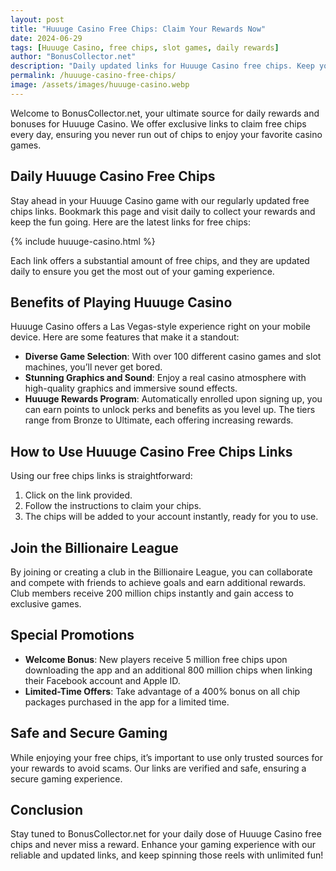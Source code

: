 ```yaml
---
layout: post
title: "Huuuge Casino Free Chips: Claim Your Rewards Now"
date: 2024-06-29
tags: [Huuuge Casino, free chips, slot games, daily rewards]
author: "BonusCollector.net"
description: "Daily updated links for Huuuge Casino free chips. Keep your gameplay exciting and uninterrupted with our verified free chip offers."
permalink: /huuuge-casino-free-chips/
image: /assets/images/huuuge-casino.webp
---
```


Welcome to BonusCollector.net, your ultimate source for daily rewards and bonuses for Huuuge Casino. We offer exclusive links to claim free chips every day, ensuring you never run out of chips to enjoy your favorite casino games.

## Daily Huuuge Casino Free Chips

Stay ahead in your Huuuge Casino game with our regularly updated free chips links. Bookmark this page and visit daily to collect your rewards and keep the fun going. Here are the latest links for free chips:

{% include huuuge-casino.html %}

Each link offers a substantial amount of free chips, and they are updated daily to ensure you get the most out of your gaming experience.

## Benefits of Playing Huuuge Casino

Huuuge Casino offers a Las Vegas-style experience right on your mobile device. Here are some features that make it a standout:

- **Diverse Game Selection**: With over 100 different casino games and slot machines, you’ll never get bored.
- **Stunning Graphics and Sound**: Enjoy a real casino atmosphere with high-quality graphics and immersive sound effects.
- **Huuuge Rewards Program**: Automatically enrolled upon signing up, you can earn points to unlock perks and benefits as you level up. The tiers range from Bronze to Ultimate, each offering increasing rewards.

## How to Use Huuuge Casino Free Chips Links

Using our free chips links is straightforward:
1. Click on the link provided.
2. Follow the instructions to claim your chips.
3. The chips will be added to your account instantly, ready for you to use.

## Join the Billionaire League

By joining or creating a club in the Billionaire League, you can collaborate and compete with friends to achieve goals and earn additional rewards. Club members receive 200 million chips instantly and gain access to exclusive games.

## Special Promotions

- **Welcome Bonus**: New players receive 5 million free chips upon downloading the app and an additional 800 million chips when linking their Facebook account and Apple ID.
- **Limited-Time Offers**: Take advantage of a 400% bonus on all chip packages purchased in the app for a limited time.

## Safe and Secure Gaming

While enjoying your free chips, it’s important to use only trusted sources for your rewards to avoid scams. Our links are verified and safe, ensuring a secure gaming experience.

## Conclusion

Stay tuned to BonusCollector.net for your daily dose of Huuuge Casino free chips and never miss a reward. Enhance your gaming experience with our reliable and updated links, and keep spinning those reels with unlimited fun!